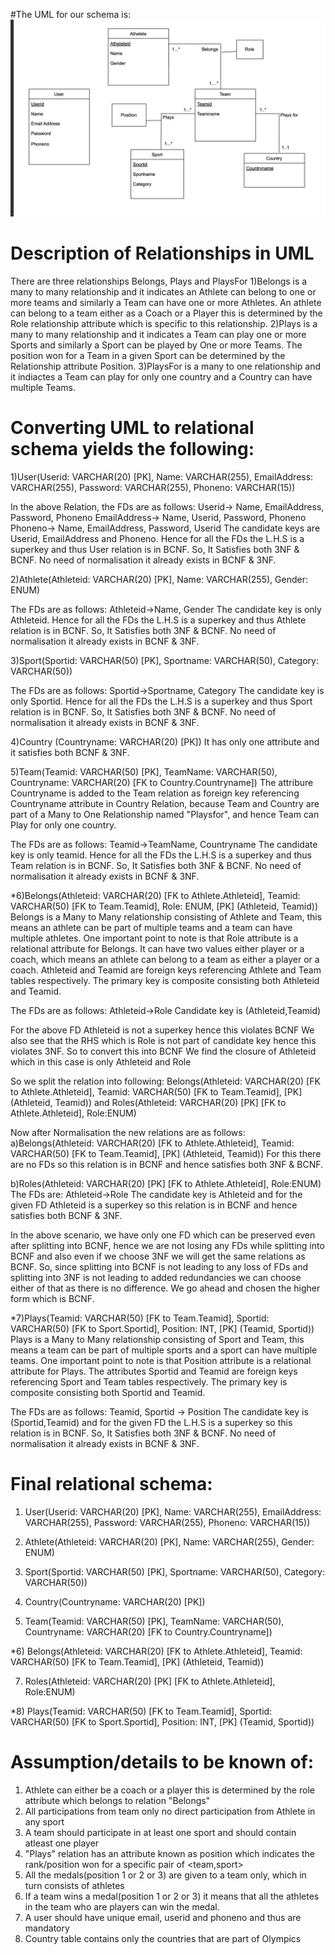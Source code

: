 #The UML for our schema is: 
![Alt text](images/UML.png)


# Description of Relationships in UML
There are three relationships Belongs, Plays and PlaysFor
1)Belongs is a many to many relationship and it indicates an Athlete can belong to one or more teams and similarly a Team can have one or more Athletes. An athlete can belong to a team either as a Coach or a Player this is determined by the Role relationship attribute which is specific to this relationship.
2)Plays is a many to many relationship and it indicates a Team can play one or more Sports and similarly a Sport can be played by One or more Teams. The position won for a Team in a given Sport can be determined by the Relationship attribute Position.
3)PlaysFor is a many to one relationship and it indiactes a Team can play for only one country and a Country can have multiple Teams.

# Converting UML to relational schema yields the following:

1)User(Userid: VARCHAR(20) [PK], Name: VARCHAR(255), EmailAddress: VARCHAR(255), Password: VARCHAR(255), Phoneno: VARCHAR(15))

In the above Relation, the FDs are as follows:
Userid-> Name, EmailAddress, Password, Phoneno
EmailAddress-> Name, Userid, Password, Phoneno
Phoneno-> Name, EmailAddress, Password, Userid
The candidate keys are Userid, EmailAddress and Phoneno. Hence for all the FDs the 
L.H.S is a superkey and thus User relation is in BCNF.
So, It Satisfies both 3NF & BCNF.
No need of normalisation it already exists in BCNF & 3NF.

2)Athlete(Athleteid: VARCHAR(20) [PK], Name: VARCHAR(255), Gender: ENUM)

The FDs are as follows:
Athleteid->Name, Gender
The candidate key is only Athleteid. Hence for all the FDs the L.H.S is a superkey and thus Athlete relation is in BCNF.
So, It Satisfies both 3NF & BCNF.
No need of normalisation it already exists in BCNF & 3NF.

3)Sport(Sportid: VARCHAR(50) [PK], Sportname: VARCHAR(50), Category: VARCHAR(50))

The FDs are as follows:
Sportid->Sportname, Category
The candidate key is only Sportid. Hence for all the FDs the L.H.S is a superkey and thus Sport relation is in BCNF.
So, It Satisfies both 3NF & BCNF.
No need of normalisation it already exists in BCNF & 3NF.

4)Country (Countryname: VARCHAR(20) [PK])
It has only one attribute and it satisfies both BCNF & 3NF.

5)Team(Teamid: VARCHAR(50) [PK], TeamName: VARCHAR(50), Countryname: VARCHAR(20) [FK to Country.Countryname])
The attribure Countryname is added to the Team relation as foreign key referencing Countryname attribute in Country Relation, because Team and Country are part of a Many to One Relationship named "Playsfor", and hence Team can Play for only one country.

The FDs are as follows:
Teamid->TeamName, Countryname
The candidate key is only teamid. Hence for all the FDs the L.H.S is a superkey and thus Team relation is in BCNF.
So, It Satisfies both 3NF & BCNF.
No need of normalisation it already exists in BCNF & 3NF.

*6)Belongs(Athleteid: VARCHAR(20) [FK to Athlete.Athleteid], Teamid: VARCHAR(50) [FK to Team.Teamid], Role: ENUM, [PK] (Athleteid, Teamid))
Belongs is a Many to Many relationship consisting of Athlete and Team, this means an athlete can be part of multiple teams and a team can have multiple athletes. One important point to note is that Role attribute is a relational attribute for Belongs.
It can have two values either player or a coach, which means an athlete can belong to a team as either a player or a coach.
Athleteid and Teamid are foreign keys referencing Athlete and Team tables respectively.
The primary key is composite consisting both Athleteid and Teamid.

The FDs are as follows:
Athleteid->Role
Candidate key is (Athleteid,Teamid)

For the above FD Athleteid is not a superkey hence this violates BCNF
We also see that the RHS which is Role is not part of candidate key hence this violates 3NF.
So to convert this into BCNF
We find the closure of Athleteid which in this case is only Athleteid and Role

So we split the relation into following:
Belongs(Athleteid: VARCHAR(20) [FK to Athlete.Athleteid], Teamid: VARCHAR(50) [FK to Team.Teamid], [PK] (Athleteid, Teamid)) 
and 
Roles(Athleteid: VARCHAR(20) [PK] [FK to Athlete.Athleteid], Role:ENUM)

Now after Normalisation the new relations are as follows:
a)Belongs(Athleteid: VARCHAR(20) [FK to Athlete.Athleteid], Teamid: VARCHAR(50) [FK to Team.Teamid], [PK] (Athleteid, Teamid))
For this there are no FDs so this relation is in BCNF and hence satisfies both 3NF & BCNF.

b)Roles(Athleteid: VARCHAR(20) [PK] [FK to Athlete.Athleteid], Role:ENUM)
The FDs are:
Athleteid->Role
The candidate key is Athleteid and for the given FD Athleteid is a superkey so this relation is in BCNF and hence satisfies both BCNF & 3NF.

In the above scenario, we have only one FD which can be preserved even after splitting into BCNF, hence we are not losing any FDs while splitting into BCNF and also even if we choose 3NF we will get the same relations as BCNF. So, since splitting into BCNF is not leading to any loss of FDs and splitting into 3NF is not leading to added redundancies we can choose either of that as there is no difference. We go ahead and chosen the higher form which is BCNF.


*7)Plays(Teamid: VARCHAR(50) [FK to Team.Teamid], Sportid: VARCHAR(50) [FK to Sport.Sportid], Position: INT, [PK] (Teamid, Sportid))
Plays is a Many to Many relationship consisting of Sport and Team, this means a team can be part of multiple sports and a sport can have multiple teams. One important point to note is that Position attribute is a relational attribute for Plays. The attributes
Sportid and Teamid are foreign keys referencing Sport and Team tables respectively.
The primary key is composite consisting both Sportid and Teamid.

The FDs are as follows:
Teamid, Sportid -> Position
The candidate key is (Sportid,Teamid) and for the given FD the L.H.S is a superkey so this relation is in BCNF. So, It Satisfies both 3NF & BCNF.
No need of normalisation it already exists in BCNF & 3NF.


# Final relational schema:

1) User(Userid: VARCHAR(20) [PK], Name: VARCHAR(255), EmailAddress: VARCHAR(255), Password: VARCHAR(255), Phoneno: VARCHAR(15))

2) Athlete(Athleteid: VARCHAR(20) [PK], Name: VARCHAR(255), Gender: ENUM)

3) Sport(Sportid: VARCHAR(50) [PK], Sportname: VARCHAR(50), Category: VARCHAR(50))

4) Country(Countryname: VARCHAR(20) [PK])

5) Team(Teamid: VARCHAR(50) [PK], TeamName: VARCHAR(50), Countryname: VARCHAR(20) [FK to Country.Countryname])

*6) Belongs(Athleteid: VARCHAR(20) [FK to Athlete.Athleteid], Teamid: VARCHAR(50) [FK to Team.Teamid], [PK] (Athleteid, Teamid))

7) Roles(Athleteid: VARCHAR(20) [PK] [FK to Athlete.Athleteid], Role:ENUM)

*8) Plays(Teamid: VARCHAR(50) [FK to Team.Teamid], Sportid: VARCHAR(50) [FK to Sport.Sportid], Position: INT, [PK] (Teamid, Sportid))

# Assumption/details to be known of:
1) Athlete can either be a coach or a player this is determined by the role attribute which belongs to relation "Belongs"
2) All participations from team only no direct participation from Athlete in any sport
3) A team should participate in at least one sport and should contain atleast one player
4) "Plays" relation has an attribute known as position which indicates the rank/position won for a specific pair of <team,sport>
5) All the medals(position 1 or 2 or 3) are given to a team only, which in turn consists of athletes
6) If a team wins a medal(position 1 or 2 or 3) it means that all the athletes in the team who are players can win the medal.
7) A user should have unique email, userid and phoneno and thus are mandatory 
8) Country table contains only the countries that are part of Olympics


